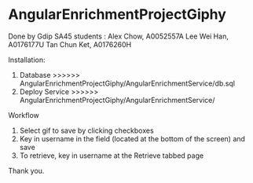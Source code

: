 # AngularEnrichmentProjectGiphy

Done by Gdip SA45 students :
Alex Chow, A0052557A
Lee Wei Han, A0176177U
Tan Chun Ket, A0176260H

Installation:
1)  Database >>>>>> AngularEnrichmentProjectGiphy/AngularEnrichmentService/db.sql
2) Deploy Service >>>>>> AngularEnrichmentProjectGiphy/AngularEnrichmentService/

Workflow
1) Select gif to save by clicking checkboxes 
2) Key in username in the field (located at the bottom of the screen) and save
3) To retrieve, key in username at the Retrieve tabbed page

Thank you.
